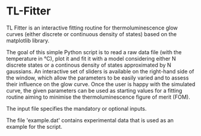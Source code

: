 # TL-Fitter
TL Fitter is an interactive fitting routine for thermoluminescence glow curves (either discrete or continuous density of states) based on the matplotlib library.

The goal of this simple Python script is to read a raw data file (with the temperature in °C), plot it and fit it with a model considering either N discrete states or a continous density of states approximated by N gaussians. An interactive set of sliders is available on the right-hand side of the window, which allow the parameters to be easily varied and to assess their influence on the glow curve. Once the user is happy with the simulated curve, the given parameters can be used as starting values for a fitting routine aiming to minimise the thermoluminescence figure of merit (FOM).

The input file specifies the mandatory or optional inputs.

The file 'example.dat' contains experimental data that is used as an example for the script.
